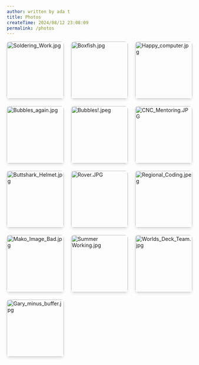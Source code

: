 ```yaml
---
author: written by ada t
title: Photos
createTime: 2024/08/12 23:08:09
permalink: /photos
---
```


<ClientOnly>
<div class="image-viewer">
    
<div class="image-item">
    <a href="/2024-08-06/Soldering_Work.jpg" target="_blank" class="image-link">
        <img src="/thumbnails/thumb_Soldering_Work.jpg?url" alt="Soldering_Work.jpg" loading="lazy">
        <div class="image-overlay">
            <p class="image-title">Soldering_Work.jpg</p>
            <p class="image-date">2024-08-06</p>
        </div>
    </a>
</div>
                
<div class="image-item">
    <a href="/2024-08-06/Boxfish.jpg" target="_blank" class="image-link">
        <img src="/thumbnails/thumb_Boxfish.jpg?url" alt="Boxfish.jpg" loading="lazy">
        <div class="image-overlay">
            <p class="image-title">Boxfish.jpg</p>
            <p class="image-date">2024-08-06</p>
        </div>
    </a>
</div>
                
<div class="image-item">
    <a href="/2024-08-06/Happy_computer.jpg" target="_blank" class="image-link">
        <img src="/thumbnails/thumb_Happy_computer.jpg?url" alt="Happy_computer.jpg" loading="lazy">
        <div class="image-overlay">
            <p class="image-title">Happy_computer.jpg</p>
            <p class="image-date">2024-08-06</p>
        </div>
    </a>
</div>
                
<div class="image-item">
    <a href="/2024-08-06/Bubbles_again.jpg" target="_blank" class="image-link">
        <img src="/thumbnails/thumb_Bubbles_again.jpg?url" alt="Bubbles_again.jpg" loading="lazy">
        <div class="image-overlay">
            <p class="image-title">Bubbles_again.jpg</p>
            <p class="image-date">2024-08-06</p>
        </div>
    </a>
</div>
                
<div class="image-item">
    <a href="/2024-08-06/Bubbles!.jpeg" target="_blank" class="image-link">
        <img src="/thumbnails/thumb_Bubbles!.jpeg?url" alt="Bubbles!.jpeg" loading="lazy">
        <div class="image-overlay">
            <p class="image-title">Bubbles!.jpeg</p>
            <p class="image-date">2024-08-06</p>
        </div>
    </a>
</div>
                
<div class="image-item">
    <a href="/2024-08-06/CNC_Mentoring.JPG" target="_blank" class="image-link">
        <img src="/thumbnails/thumb_CNC_Mentoring.JPG?url" alt="CNC_Mentoring.JPG" loading="lazy">
        <div class="image-overlay">
            <p class="image-title">CNC_Mentoring.JPG</p>
            <p class="image-date">2024-08-06</p>
        </div>
    </a>
</div>
                
<div class="image-item">
    <a href="/2024-08-06/Buttshark_Helmet.jpg" target="_blank" class="image-link">
        <img src="/thumbnails/thumb_Buttshark_Helmet.jpg?url" alt="Buttshark_Helmet.jpg" loading="lazy">
        <div class="image-overlay">
            <p class="image-title">Buttshark_Helmet.jpg</p>
            <p class="image-date">2024-08-06</p>
        </div>
    </a>
</div>
                
<div class="image-item">
    <a href="/2024-08-06/Rover.JPG" target="_blank" class="image-link">
        <img src="/thumbnails/thumb_Rover.JPG?url" alt="Rover.JPG" loading="lazy">
        <div class="image-overlay">
            <p class="image-title">Rover.JPG</p>
            <p class="image-date">2024-08-06</p>
        </div>
    </a>
</div>
                
<div class="image-item">
    <a href="/2024-08-06/Regional_Coding.jpeg" target="_blank" class="image-link">
        <img src="/thumbnails/thumb_Regional_Coding.jpeg?url" alt="Regional_Coding.jpeg" loading="lazy">
        <div class="image-overlay">
            <p class="image-title">Regional_Coding.jpeg</p>
            <p class="image-date">2024-08-06</p>
        </div>
    </a>
</div>
                
<div class="image-item">
    <a href="/2024-05-20/Mako_Image_Bad.jpg" target="_blank" class="image-link">
        <img src="/thumbnails/thumb_Mako_Image_Bad.jpg?url" alt="Mako_Image_Bad.jpg" loading="lazy">
        <div class="image-overlay">
            <p class="image-title">Mako_Image_Bad.jpg</p>
            <p class="image-date">2024-05-20</p>
        </div>
    </a>
</div>
                
<div class="image-item">
    <a href="/2024-08-06/Summer Working.jpg" target="_blank" class="image-link">
        <img src="/thumbnails/thumb_Summer Working.jpg?url" alt="Summer Working.jpg" loading="lazy">
        <div class="image-overlay">
            <p class="image-title">Summer Working.jpg</p>
            <p class="image-date">2024-08-06</p>
        </div>
    </a>
</div>
                
<div class="image-item">
    <a href="/2024-08-06/Worlds_Deck_Team.jpg" target="_blank" class="image-link">
        <img src="/thumbnails/thumb_Worlds_Deck_Team.jpg?url" alt="Worlds_Deck_Team.jpg" loading="lazy">
        <div class="image-overlay">
            <p class="image-title">Worlds_Deck_Team.jpg</p>
            <p class="image-date">2024-08-06</p>
        </div>
    </a>
</div>
                
<div class="image-item">
    <a href="/2024-08-06/Gary_minus_buffer.jpg" target="_blank" class="image-link">
        <img src="/thumbnails/thumb_Gary_minus_buffer.jpg?url" alt="Gary_minus_buffer.jpg" loading="lazy">
        <div class="image-overlay">
            <p class="image-title">Gary_minus_buffer.jpg</p>
            <p class="image-date">2024-08-06</p>
        </div>
    </a>
</div>
                
</div>
</ClientOnly>

<style>
.image-viewer {
    display: grid;
    grid-template-columns: repeat(3, 1fr);
    gap: 20px;
    margin-bottom: 40px;
    width: 100%;
}
.image-grid {
    display: contents; 
}

.image-item {
    position: relative;
    overflow: hidden;
    border-radius: 8px;
    box-shadow: 0 4px 6px rgba(0, 0, 0, 0.1);
    transition: transform 0.3s ease;
    aspect-ratio: 1 / 1;
    width: 100%; 
}

.image-item:hover {
    transform: translateY(-5px);
}

.image-link {
    display: block;
    position: relative;
    width: 100%;
    height: 100%;
}

.image-link img {
    width: 100%;
    height: 100%;
    object-fit: cover;
    display: block;
}

.image-overlay {
    position: absolute;
    bottom: 0;
    left: 0;
    right: 0;
    background: rgba(0, 0, 0, 0.7);
    color: white;
    padding: 10px;
    transform: translateY(100%);
    transition: transform 0.3s ease;
}

.image-item:hover .image-overlay {
    transform: translateY(0);
}

.image-title {
    margin: 0;
    font-size: 14px;
    font-weight: bold;
    white-space: nowrap;
    overflow: hidden;
    text-overflow: ellipsis;
}

.image-date {
    margin: 5px 0 0;
    font-size: 12px;
    opacity: 0.8;
}
</style>
